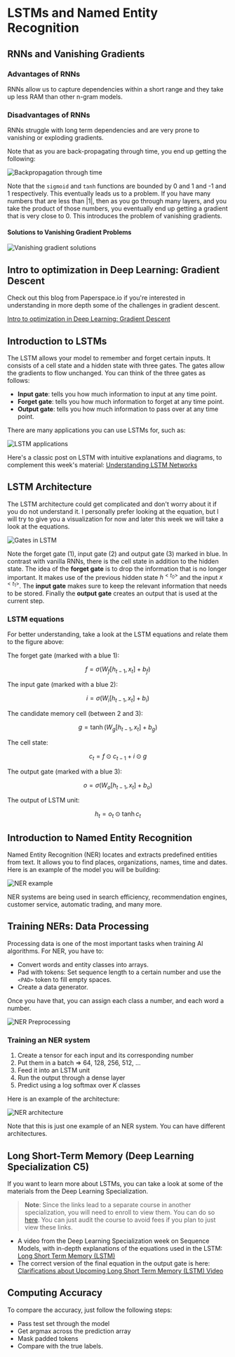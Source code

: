 # LSTMs and Named Entity Recognition

## RNNs and Vanishing Gradients

### Advantages of RNNs

RNNs allow us to capture dependencies within a short range and they take up less RAM than other n-gram models.

### Disadvantages of RNNs

RNNs struggle with long term dependencies and are very prone to vanishing or exploding gradients.

Note that as you are back-propagating through time, you end up getting the following:

![Backpropagation through time](./images/n2-backprop-time.png)

Note that the `sigmoid` and `tanh` functions are bounded by 0 and 1 and -1 and 1 respectively. This eventually leads us to a problem. If you have many numbers that are less than $\vert 1 \vert$, then as you go through many layers, and you take the product of those numbers, you eventually end up getting a gradient that is very close to 0. This introduces the problem of vanishing gradients.

#### Solutions to Vanishing Gradient Problems

![Vanishing gradient solutions](./images/n2-vanishing-gradient-solutions.png)

## Intro to optimization in Deep Learning: Gradient Descent

Check out this blog from Paperspace.io if you're interested in understanding in more depth some of the challenges in gradient descent.

[Intro to optimization in Deep Learning: Gradient Descent](https://blog.paperspace.com/intro-to-optimization-in-deep-learning-gradient-descent/)

## Introduction to LSTMs

The LSTM allows your model to remember and forget certain inputs. It consists of a cell state and a hidden state with three gates. The gates allow the gradients to flow unchanged. You can think of the three gates as follows:

- **Input gate**: tells you how much information to input at any time point.
- **Forget gate**: tells you how much information to forget at any time point.
- **Output gate**: tells you how much information to pass over at any time point.

There are many applications you can use LSTMs for, such as:

![LSTM applications](./images/n2-lstm-applications.png)

Here's a classic post on LSTM with intuitive explanations and diagrams, to complement this week's material: [Understanding LSTM Networks](https://colah.github.io/posts/2015-08-Understanding-LSTMs)

## LSTM Architecture

The LSTM architecture could get complicated and don't worry about it if you do not understand it. I personally prefer looking at the equation, but I will try to give you a visualization for now and later this week we will take a look at the equations.

![Gates in LSTM](./images/n2-lstm-gates.png)

Note the forget gate (1), input gate (2) and output gate (3) marked in blue. In contrast with vanilla RNNs, there is the cell state in addition to the hidden state. The idea of the **forget gate** is to drop the information that is no longer important. It makes use of the previous hidden state $h^{< t_0 >}$ and the input $x^{< t_1 >}$. The **input gate** makes sure to keep the relevant information that needs to be stored. Finally the **output gate** creates an output that is used at the current step.

### LSTM equations

For better understanding, take a look at the LSTM equations and relate them to the figure above:

The forget gate (marked with a blue 1):

$$f = \sigma\left(W_f[h_{t-1},x_t] + b_f\right)$$

The input gate (marked with a blue 2):

$$i = \sigma\left(W_i[h_{t-1},x_t] + b_i\right)$$

The candidate memory cell (between 2 and 3):

$$g = \tanh \left(W_g[h_{t-1},x_t] + b_g\right)$$

The cell state:

$$c_t = f \odot c_{t-1} + i \odot g$$

The output gate (marked with a blue 3):

$$o = \sigma\left(W_o[h_{t-1},x_t] + b_o\right)$$

The output of LSTM unit:

$$h_t = o_t \odot \tanh c_t$$

## Introduction to Named Entity Recognition

Named Entity Recognition (NER) locates and extracts predefined entities from text. It allows you to find places, organizations, names, time and dates. Here is an example of the model you will be building:

![NER example](./images/n2-ner-example.png)

NER systems are being used in search efficiency, recommendation engines, customer service, automatic trading, and many more.

## Training NERs: Data Processing

Processing data is one of the most important tasks when training AI algorithms. For NER, you have to:

- Convert words and entity classes into arrays.
- Pad with tokens: Set sequence length to a certain number and use the `<PAD>` token to fill empty spaces.
- Create a data generator.

Once you have that, you can assign each class a number, and each word a number.

![NER Preprocessing](./images/n2-ner-preprocessing.png)

### Training an NER system

1. Create a tensor for each input and its corresponding number
2. Put them in a batch => 64, 128, 256, 512, ...
3. Feed it into an LSTM unit
4. Run the output through a dense layer
5. Predict using a log softmax over $K$ classes

Here is an example of the architecture:

![NER architecture](./images/n2-ner-architecture.png)

Note that this is just one example of an NER system. You can have different architectures.

## Long Short-Term Memory (Deep Learning Specialization C5)

If you want to learn more about LSTMs, you can take a look at some of the materials from the Deep Learning Specialization.

> **Note**: Since the links lead to a separate course in another specialization, you will need to enroll to view them. You can do so [here](https://www.coursera.org/learn/nlp-sequence-models). You can just audit the course to avoid fees if you plan to just view these links.

- A video from the Deep Learning Specialization week on Sequence Models, with in-depth explanations of the equations used in the LSTM: [Long Short Term Memory (LSTM)](https://www.coursera.org/learn/nlp-sequence-models/lecture/KXoay/long-short-term-memory-lstm)
- The correct version of the final equation in the output gate is here: [Clarifications about Upcoming Long Short Term Memory (LSTM) Video](https://www.coursera.org/learn/nlp-sequence-models/supplement/xdv6z/long-short-term-memory-lstm-correction)

## Computing Accuracy

To compare the accuracy, just follow the following steps:

- Pass test set through the model
- Get argmax across the prediction array
- Mask padded tokens
- Compare with the true labels.
